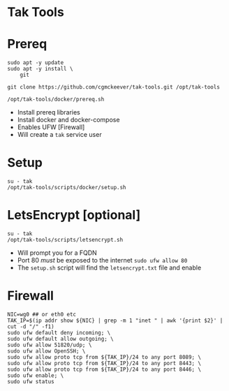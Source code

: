 # Tak Tools

# Prereq

```
sudo apt -y update
sudo apt -y install \
    git

git clone https://github.com/cgmckeever/tak-tools.git /opt/tak-tools

/opt/tak-tools/docker/prereq.sh

```

- Install prereq libraries
- Install docker and docker-compose
- Enables UFW [Firewall]
- Will create a `tak` service user

# Setup

```
su - tak
/opt/tak-tools/scripts/docker/setup.sh

```

# LetsEncrypt [optional]

```
su - tak
/opt/tak-tools/scripts/letsencrypt.sh
```

- Will prompt you for a FQDN
- Port 80 *must* be exposed to the internet `sudo ufw allow 80`
- The `setup.sh` script will find the `letsencrypt.txt` file and enable

# Firewall

```
NIC=wg0 ## or eth0 etc
TAK_IP=$(ip addr show ${NIC} | grep -m 1 "inet " | awk '{print $2}' | cut -d "/" -f1)
sudo ufw default deny incoming; \
sudo ufw default allow outgoing; \
sudo ufw allow 51820/udp; \
sudo ufw allow OpenSSH; \
sudo ufw allow proto tcp from ${TAK_IP}/24 to any port 8089; \
sudo ufw allow proto tcp from ${TAK_IP}/24 to any port 8443; \
sudo ufw allow proto tcp from ${TAK_IP}/24 to any port 8446; \
sudo ufw enable; \
sudo ufw status
```